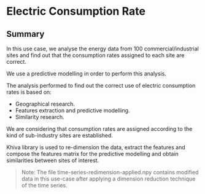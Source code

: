 # Electric Consumption Rate

## Summary

In this use case, we analyse the energy data from 100 commercial/industrial sites and find out that the 
consumption rates assigned to each site are correct. 

We use a predictive modelling in order to perform this analysis. 

The analysis performed to find out the correct use of electric consumption rates is based on:
- Geographical research.
- Features extraction and predictive modelling.
- Similarity research.  

We are considering that consumption rates are assigned according to the kind of sub-industry sites are established. 

Khiva library is used to re-dimension the data, extract the features and compose the features matrix for the predictive 
modelling and obtain similarities between sites of interest.


> Note: The file time-series-redimension-applied.npy contains modified data in this use-case after applying a 
dimension reduction technique of the time series.


